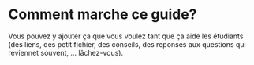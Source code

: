 # Comment marche ce guide?
Vous pouvez y ajouter ça que vous voulez tant que ça aide les étudiants (des liens, des petit fichier, des conseils, des reponses aux questions qui reviennet souvent, ... lâchez-vous).



